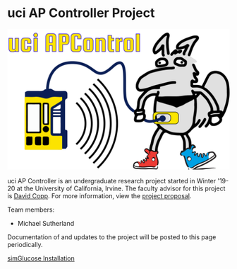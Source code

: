 # uci AP Controller Project

![logo](uciAPC_petr.png)

uci AP Controller is an undergraduate research project started in Winter '19-20 at the University of California, Irvine. The faculty advisor for this project is [David Copp](http://engineering.uci.edu/users/david-copp). For more information, view the [project proposal](Project_Proposal.html).

Team members:
+ Michael Sutherland

Documentation of and updates to the project will be posted to this page periodically.

[simGlucose Installation](simGlucoseInstallation/)